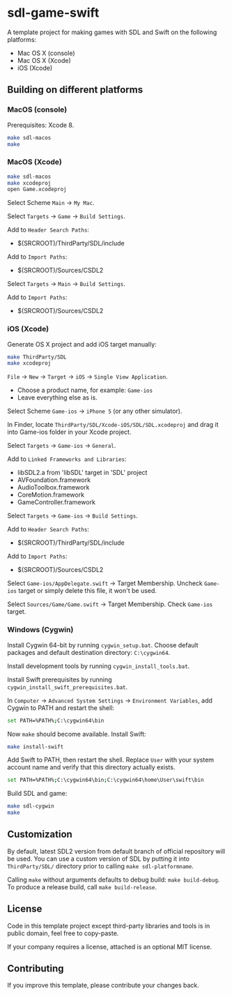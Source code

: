 # sdl-game-swift

A template project for making games with SDL and Swift on the following platforms:
 * Mac OS X (console)
 * Mac OS X (Xcode)
 * iOS (Xcode)

## Building on different platforms

### MacOS (console)

Prerequisites: Xcode 8.

```bash
make sdl-macos
make
```

### MacOS (Xcode)

```bash
make sdl-macos
make xcodeproj
open Game.xcodeproj
```

Select Scheme `Main` -> `My Mac`.

Select `Targets` -> `Game` -> `Build Settings`.

Add to `Header Search Paths`:
 * $(SRCROOT)/ThirdParty/SDL/include

Add to `Import Paths`:
 * $(SRCROOT)/Sources/CSDL2

Select `Targets` -> `Main` -> `Build Settings`.

Add to `Import Paths`:
 * $(SRCROOT)/Sources/CSDL2

### iOS (Xcode)

Generate OS X project and add iOS target manually:

```bash
make ThirdParty/SDL
make xcodeproj
```

`File` -> `New` -> `Target` -> `iOS` -> `Single View Application`.
 * Choose a product name, for example: `Game-ios`
 * Leave everything else as is.

Select Scheme `Game-ios` -> `iPhone 5` (or any other simulator).

In Finder, locate `ThirdParty/SDL/Xcode-iOS/SDL/SDL.xcodeproj` and drag it into Game-ios folder in your Xcode project.

Select `Targets` -> `Game-ios` -> `General`.

Add to `Linked Frameworks and Libraries`:
  * libSDL2.a from 'libSDL' target in 'SDL' project
  * AVFoundation.framework
  * AudioToolbox.framework
  * CoreMotion.framework
  * GameController.framework

Select `Targets` -> `Game-ios` -> `Build Settings`.

Add to `Header Search Paths`:
 * $(SRCROOT)/ThirdParty/SDL/include

Add to `Import Paths`:
 * $(SRCROOT)/Sources/CSDL2

Select `Game-ios/AppDelegate.swift` -> Target Membership. Uncheck `Game-ios` target or simply delete this file, it won't be used.

Select `Sources/Game/Game.swift` -> Target Membership. Check `Game-ios` target.

### Windows (Cygwin)

Install Cygwin 64-bit by running `cygwin_setup.bat`. Choose default packages and default destination directory: `C:\cygwin64`.

Install development tools by running `cygwin_install_tools.bat`.

Install Swift prerequisites by running `cygwin_install_swift_prerequisites.bat`.

In `Computer` -> `Advanced System Settings` -> `Environment Variables`, add Cygwin to PATH and restart the shell:

```bash
set PATH=%PATH%;C:\cygwin64\bin
```

Now `make` should become available. Install Swift:

```bash
make install-swift
```

Add Swift to PATH, then restart the shell. Replace `User` with your system account name and verify that this directory actually exists.

```bash
set PATH=%PATH%;C:\cygwin64\bin;C:\cygwin64\home\User\swift\bin
```

Build SDL and game:

```bash
make sdl-cygwin
make
```

## Customization

By default, latest SDL2 version from default branch of official repository will be used. You can use a custom version of SDL by putting it into `ThirdParty/SDL/` directory prior to calling `make sdl-platformname`.

Calling `make` without arguments defaults to debug build: `make build-debug`. To produce a release build, call `make build-release`.

## License

Code in this template project except third-party libraries and tools is in public domain, feel free to copy-paste.

If your company requires a license, attached is an optional MIT license.

## Contributing

If you improve this template, please contribute your changes back.


